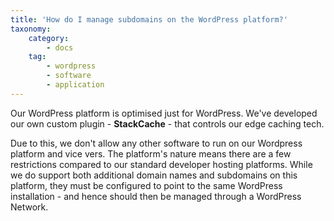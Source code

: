 ```yaml
---
title: 'How do I manage subdomains on the WordPress platform?'
taxonomy:
    category:
        - docs
    tag:
        - wordpress
        - software
        - application
---
```


Our WordPress platform is optimised just for WordPress. We've developed our own custom plugin - **StackCache** - that controls our edge caching tech. 

Due to this, we don't allow any other software to run on our Wordpress platform and vice vers. The platform's nature means there are a few restrictions compared to our standard developer hosting platforms. While we do support both additional domain names and subdomains on this platform, they must be configured to point to the same WordPress installation - and hence should then be managed through a WordPress Network.
